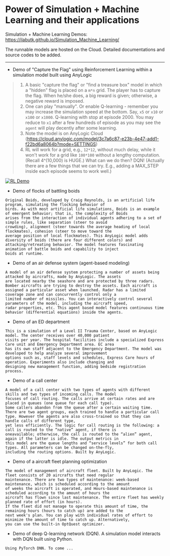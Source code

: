 # Power of Simulation + Machine Learning and their applications

Simulation + Machine Learning Demos: https://ilabutk.github.io/Simulation_Machine_Learning/

The runnable models are hosted on the Cloud. Detailed documentations and source codes to be added.

<hr />

* Demo of "Capture the Flag" using Reinforcement Learning within a simulation model built using AnyLogic
> 1. A basic "capture the flag" or "find a treasure box" model in which a "hidden" flag is placed on a `m*n` grid. The player has to capture the flag. When he/she does, a big reward is given; otherwise, a negative reward is imposed.
> 2. One can play "manually". Or enable Q-learning - remember you may increase the simulation speed at the bottom. Say, `x5` or `x10` or `x100` or `x1000`. Q-learning with stop at episode 2000. You may reduce to `x1` after a few hundreds of episode as you may see the `agent` will play decently after some learning. 
> 3. Note the model is on AnyLogic Cloud (https://cloud.anylogic.com/model/3c7a6c87-e23b-4e47-add1-f22bd6a8064b?mode=SETTINGS)
> 4. RL will work for a grid, e.g., `12*12`, without much delay, while it won't work for a grid like `100*100` without a lengthy computation. (Recall 4^(10,000) is HUGE.) What can we do then? DQN! (Actually there are a few things that we can try. E.g., adding a MAX_STEP inside each episode seems to work well.)

[![RL Demo](https://ilabutk.github.io/Simulation_Machine_Learning/images/cover.png)](https://youtu.be/wUTTcUBYZYk)

* Demo of flocks of battling boids
```
Original Boids, developed by Craig Reynolds, is an artificial life program, simulating the flocking behavior of
birds. As with most artificial life simulations, Boids is an example of emergent behavior; that is, the complexity of Boids
arises from the interaction of individual agents adhering to a set of simple rules, like separation (steer to avoid
crowding), alignment (steer towards the average heading of local flockmates), cohesion (steer to move toward the
average position of local flockmates). This AnyLogic model adds diversity of boids (there are four different colors) and
attacking/retreating behavior. The model features fascinating animation of battle boids and capability to inject
boids at runtime.
```

* Demo of an air defense system (agent-based modeling)
```
A model of an air defense system protecting a number of assets being attacked by aircrafts, made by AnyLogic. The assets 
are located nearby the seashore and are protected by three radars. Bomber aircrafts are trying to destroy the assets. Each aircraft is assigned a particular asset when launched. Radar has a limited coverage zone and can concurrently control only a
limited number of missiles. You can interactively control several parameters of the model, including the aircraft speed,
radar properties, etc. This agent based model features continuous time behavior (differential equations) inside the agents.
```

* Demo of an ED department
```
This is a simulation of a Level II Trauma Center, based on AnyLogic model. The center receives over 40,000 patient
visits per year. The hospital facilities include a specialized Express Care unit and Emergency Department area. EC area
has its own staff adjacent to the Emergency Department. The model was developed to help analyze several improvement
options such as, staff levels and schedules, Express Care hours of operation. Experiments also include changing and
designing new management function, adding bedside registration process.
```

* Demo of a call center
```
A model of a call center with two types of agents with different skills and two types of incoming calls. The model
focuses of call routing. The calls arrive at certain rates and are placed in queues (one queue for each call type). 
Some callers abandon from the queue after a certain waiting time. There are two agent groups, each trained to handle a particular call type. However the agents are also cross-trained so that they can handle calls of different type, 
yet less efficiently. The logic for call routing is the following: a call is routed to the “native” agent, if there is 
oneavailable; otherwise, the call is routed to the “alien” agent, again if the latter is idle. The output metrics in
this model are the queue lengths and “service levels” for both call types. All parameters can be changed on-the-fly,
including the routing options. Built by AnyLogic.
```

* Demo of a aircraft fleet planning optimization
```
The model of management of aircraft fleet. Built by AnyLogic. The fleet consists of 20 aircrafts that need regular 
maintenance. There are two types of maintenance: week-based maintenance, which is scheduled according to the amount 
of weeks the aircraft is operated, and Hours-based maintenance is scheduled according to the amount of hours the 
aircraft has flown since last maintenance. The entire fleet has weekly planned rate of effort (in hours). 
If the fleet did not manage to operate this amount of time, the remaining hours (hours to catch up) are added to the 
next week's plan. You can play with individual rates of effort to minimize the amount of time to catch up. Alternatively, 
you can use the built-in OptQuest optimizer.
```

* Demo of deep Q-learning network (DQN). A simulation model interacts with DQN built using Python. 
```
Using PyTorch DNN. To come ...
```

